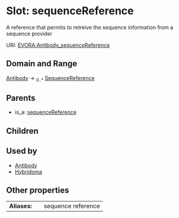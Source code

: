 
# Slot: sequenceReference

A reference that permits to retreive the sequence information from a sequence provider

URI: [EVORA:Antibody_sequenceReference](https://evora-project.eu/Antibody_sequenceReference)


## Domain and Range

[Antibody](Antibody.md) &#8594;  <sub>0..\*</sub> [SequenceReference](SequenceReference.md)

## Parents

 *  is_a: [sequenceReference](sequenceReference.md)

## Children


## Used by

 * [Antibody](Antibody.md)
 * [Hybridoma](Hybridoma.md)

## Other properties

|  |  |  |
| --- | --- | --- |
| **Aliases:** | | sequence reference |